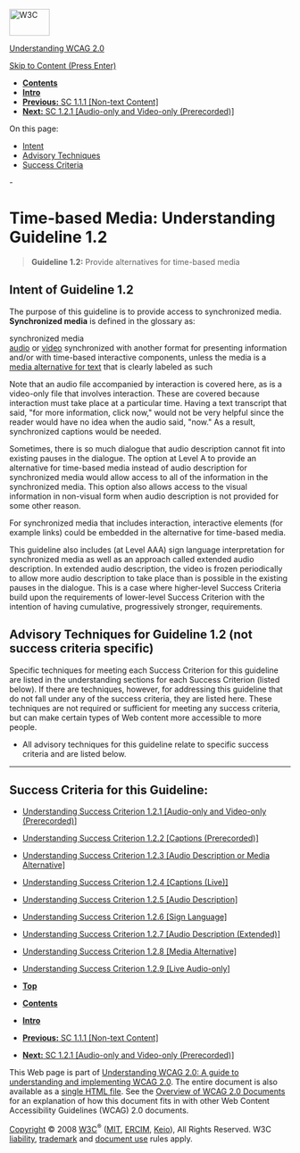 [<img src="http://www.w3.org/Icons/w3c_home" alt="W3C" width="72" height="48" />](http://www.w3.org/)

[Understanding WCAG 2.0](http://www.w3.org/TR/2008/WD-UNDERSTANDING-WCAG20-20081103/)

[Skip to Content (Press Enter)](#maincontent)

<span id="top"></span>

-   **[Contents](http://www.w3.org/TR/2008/WD-UNDERSTANDING-WCAG20-20081103/#contents "Table of Contents")**
-   **[Intro](intro.html "Introduction to Understanding WCAG 2.0")**
-   [**Previous:** SC 1.1.1 \[Non-text Content\]](text-equiv-all.html "Understanding SC  1.1.1 [Non-text Content]")
-   [**Next:** SC 1.2.1 \[Audio-only and Video-only (Prerecorded)\]](media-equiv-av-only-alt.html "Understanding SC  1.2.1 [Audio-only and Video-only (Prerecorded)]")

On this page:

-   [Intent](#media-equiv)
-   [Advisory Techniques](#media-equiv)
-   [Success Criteria](#media-equiv-sc)

<span id="maincontent">-</span>

<span id="media-equiv"></span> **Time-based Media**<span class="screenreader">:</span> Understanding Guideline 1.2
==================================================================================================================

> **Guideline 1.2:** Provide alternatives for time-based media

<span id="media-equiv-intent"></span> Intent of Guideline 1.2
-------------------------------------------------------------

The purpose of this guideline is to provide access to synchronized media. **Synchronized media** is defined in the glossary as:

 <span id="synchronizedmediadef"></span> synchronized media  
<a href="http://www.w3.org/TR/2008/PR-WCAG20-20081103/#audiodef" class="termref">audio</a> or <a href="http://www.w3.org/TR/2008/PR-WCAG20-20081103/#videodef" class="termref">video</a> synchronized with another format for presenting information and/or with time-based interactive components, unless the media is a <a href="http://www.w3.org/TR/2008/PR-WCAG20-20081103/#multimedia-alt-textdef" class="termref">media alternative for text</a> that is clearly labeled as such

Note that an audio file accompanied by interaction is covered here, as is a video-only file that involves interaction. These are covered because interaction must take place at a particular time. Having a text transcript that said, "for more information, click now," would not be very helpful since the reader would have no idea when the audio said, "now." As a result, synchronized captions would be needed.

Sometimes, there is so much dialogue that audio description cannot fit into existing pauses in the dialogue. The option at Level A to provide an alternative for time-based media instead of audio description for synchronized media would allow access to all of the information in the synchronized media. This option also allows access to the visual information in non-visual form when audio description is not provided for some other reason.

For synchronized media that includes interaction, interactive elements (for example links) could be embedded in the alternative for time-based media.

This guideline also includes (at Level AAA) sign language interpretation for synchronized media as well as an approach called extended audio description. In extended audio description, the video is frozen periodically to allow more audio description to take place than is possible in the existing pauses in the dialogue. This is a case where higher-level Success Criteria build upon the requirements of lower-level Success Criterion with the intention of having cumulative, progressively stronger, requirements.

<span id="media-equiv-advisory"></span> Advisory Techniques for Guideline 1.2 (not success criteria specific)
-------------------------------------------------------------------------------------------------------------

Specific techniques for meeting each Success Criterion for this guideline are listed in the understanding sections for each Success Criterion (listed below). If there are techniques, however, for addressing this guideline that do not fall under any of the success criteria, they are listed here. These techniques are not required or sufficient for meeting any success criteria, but can make certain types of Web content more accessible to more people.

-   All advisory techniques for this guideline relate to specific success criteria and are listed below.

------------------------------------------------------------------------

Success Criteria for this Guideline:
------------------------------------

-   [Understanding Success Criterion 1.2.1 \[Audio-only and Video-only (Prerecorded)\]](media-equiv-av-only-alt.html)
-   [Understanding Success Criterion 1.2.2 \[Captions (Prerecorded)\]](media-equiv-captions.html)
-   [Understanding Success Criterion 1.2.3 \[Audio Description or Media Alternative\]](media-equiv-audio-desc.html)
-   [Understanding Success Criterion 1.2.4 \[Captions (Live)\]](media-equiv-real-time-captions.html)
-   [Understanding Success Criterion 1.2.5 \[Audio Description\]](media-equiv-audio-desc-only.html)
-   [Understanding Success Criterion 1.2.6 \[Sign Language\]](media-equiv-sign.html)
-   [Understanding Success Criterion 1.2.7 \[Audio Description (Extended)\]](media-equiv-extended-ad.html)
-   [Understanding Success Criterion 1.2.8 \[Media Alternative\]](media-equiv-text-doc.html)
-   [Understanding Success Criterion 1.2.9 \[Live Audio-only\]](media-equiv-live-audio-only.html)

-   **[Top](#top)**
-   **[Contents](http://www.w3.org/TR/2008/WD-UNDERSTANDING-WCAG20-20081103/#contents "Table of Contents")**
-   **[Intro](intro.html "Introduction to Understanding WCAG 2.0")**
-   [**Previous:** SC 1.1.1 \[Non-text Content\]](text-equiv-all.html "Understanding SC  1.1.1 [Non-text Content]")
-   [**Next:** SC 1.2.1 \[Audio-only and Video-only (Prerecorded)\]](media-equiv-av-only-alt.html "Understanding SC  1.2.1 [Audio-only and Video-only (Prerecorded)]")

This Web page is part of [Understanding WCAG 2.0: A guide to understanding and implementing WCAG 2.0](http://www.w3.org/TR/2008/WD-UNDERSTANDING-WCAG20-20081103/). The entire document is also available as a [single HTML file](complete.html). See the [Overview of WCAG 2.0 Documents](http://www.w3.org/WAI/intro/wcag20) for an explanation of how this document fits in with other Web Content Accessibility Guidelines (WCAG) 2.0 documents.

[Copyright](http://www.w3.org/Consortium/Legal/ipr-notice#Copyright) © 2008 [W3C](http://www.w3.org/)<sup>®</sup> ([MIT](http://www.csail.mit.edu/), [ERCIM](http://www.ercim.org/), [Keio](http://www.keio.ac.jp/)), All Rights Reserved. W3C [liability](http://www.w3.org/Consortium/Legal/ipr-notice#Legal_Disclaimer), [trademark](http://www.w3.org/Consortium/Legal/ipr-notice#W3C_Trademarks) and [document use](http://www.w3.org/Consortium/Legal/copyright-documents) rules apply.
